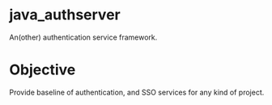 # java_authserver
An(other) authentication service framework.

# Objective
Provide baseline of authentication, and SSO services for any kind of project.





